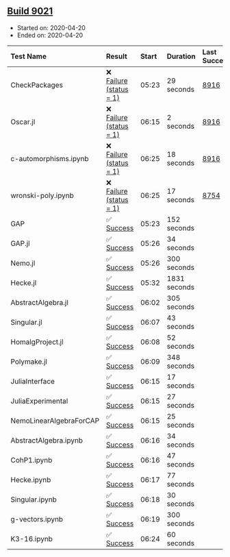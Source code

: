## [Build 9021](https://oscarci.mathematik.uni-kl.de/job/oscar/9021/)

* Started on: 2020-04-20
* Ended on: 2020-04-20

| Test Name    | Result | Start | Duration | Last Success | First Failure |
|:-------------|:-------|:------|:---------|:-------------|:--------------|
| CheckPackages | ❌ [Failure (status = 1)](https://oscarci.mathematik.uni-kl.de/job/oscar/9021/artifact/logs/build-9021/CheckPackages.log) | 05:23 | 29 seconds | [8916](https://oscarci.mathematik.uni-kl.de/job/oscar/8916/) | [8920](https://oscarci.mathematik.uni-kl.de/job/oscar/8920/) |
| Oscar.jl | ❌ [Failure (status = 1)](https://oscarci.mathematik.uni-kl.de/job/oscar/9021/artifact/logs/build-9021/Oscar.jl.log) | 06:15 | 2 seconds | [8916](https://oscarci.mathematik.uni-kl.de/job/oscar/8916/) | [8920](https://oscarci.mathematik.uni-kl.de/job/oscar/8920/) |
| c-automorphisms.ipynb | ❌ [Failure (status = 1)](https://oscarci.mathematik.uni-kl.de/job/oscar/9021/artifact/logs/build-9021/c-automorphisms.ipynb.log) | 06:25 | 18 seconds | [8916](https://oscarci.mathematik.uni-kl.de/job/oscar/8916/) | [8920](https://oscarci.mathematik.uni-kl.de/job/oscar/8920/) |
| wronski-poly.ipynb | ❌ [Failure (status = 1)](https://oscarci.mathematik.uni-kl.de/job/oscar/9021/artifact/logs/build-9021/wronski-poly.ipynb.log) | 06:25 | 17 seconds | [8754](https://oscarci.mathematik.uni-kl.de/job/oscar/8754/) | [8755](https://oscarci.mathematik.uni-kl.de/job/oscar/8755/) |
| GAP | ✅ [Success](https://oscarci.mathematik.uni-kl.de/job/oscar/9021/artifact/logs/build-9021/GAP.log) | 05:23 | 152 seconds |  |  |
| GAP.jl | ✅ [Success](https://oscarci.mathematik.uni-kl.de/job/oscar/9021/artifact/logs/build-9021/GAP.jl.log) | 05:26 | 34 seconds |  |  |
| Nemo.jl | ✅ [Success](https://oscarci.mathematik.uni-kl.de/job/oscar/9021/artifact/logs/build-9021/Nemo.jl.log) | 05:26 | 300 seconds |  |  |
| Hecke.jl | ✅ [Success](https://oscarci.mathematik.uni-kl.de/job/oscar/9021/artifact/logs/build-9021/Hecke.jl.log) | 05:32 | 1831 seconds |  |  |
| AbstractAlgebra.jl | ✅ [Success](https://oscarci.mathematik.uni-kl.de/job/oscar/9021/artifact/logs/build-9021/AbstractAlgebra.jl.log) | 06:02 | 305 seconds |  |  |
| Singular.jl | ✅ [Success](https://oscarci.mathematik.uni-kl.de/job/oscar/9021/artifact/logs/build-9021/Singular.jl.log) | 06:07 | 43 seconds |  |  |
| HomalgProject.jl | ✅ [Success](https://oscarci.mathematik.uni-kl.de/job/oscar/9021/artifact/logs/build-9021/HomalgProject.jl.log) | 06:08 | 52 seconds |  |  |
| Polymake.jl | ✅ [Success](https://oscarci.mathematik.uni-kl.de/job/oscar/9021/artifact/logs/build-9021/Polymake.jl.log) | 06:09 | 348 seconds |  |  |
| JuliaInterface | ✅ [Success](https://oscarci.mathematik.uni-kl.de/job/oscar/9021/artifact/logs/build-9021/JuliaInterface.log) | 06:15 | 17 seconds |  |  |
| JuliaExperimental | ✅ [Success](https://oscarci.mathematik.uni-kl.de/job/oscar/9021/artifact/logs/build-9021/JuliaExperimental.log) | 06:15 | 27 seconds |  |  |
| NemoLinearAlgebraForCAP | ✅ [Success](https://oscarci.mathematik.uni-kl.de/job/oscar/9021/artifact/logs/build-9021/NemoLinearAlgebraForCAP.log) | 06:15 | 25 seconds |  |  |
| AbstractAlgebra.ipynb | ✅ [Success](https://oscarci.mathematik.uni-kl.de/job/oscar/9021/artifact/logs/build-9021/AbstractAlgebra.ipynb.log) | 06:16 | 34 seconds |  |  |
| CohP1.ipynb | ✅ [Success](https://oscarci.mathematik.uni-kl.de/job/oscar/9021/artifact/logs/build-9021/CohP1.ipynb.log) | 06:16 | 47 seconds |  |  |
| Hecke.ipynb | ✅ [Success](https://oscarci.mathematik.uni-kl.de/job/oscar/9021/artifact/logs/build-9021/Hecke.ipynb.log) | 06:17 | 77 seconds |  |  |
| Singular.ipynb | ✅ [Success](https://oscarci.mathematik.uni-kl.de/job/oscar/9021/artifact/logs/build-9021/Singular.ipynb.log) | 06:18 | 30 seconds |  |  |
| g-vectors.ipynb | ✅ [Success](https://oscarci.mathematik.uni-kl.de/job/oscar/9021/artifact/logs/build-9021/g-vectors.ipynb.log) | 06:19 | 300 seconds |  |  |
| K3-16.ipynb | ✅ [Success](https://oscarci.mathematik.uni-kl.de/job/oscar/9021/artifact/logs/build-9021/K3-16.ipynb.log) | 06:24 | 60 seconds |  |  |
